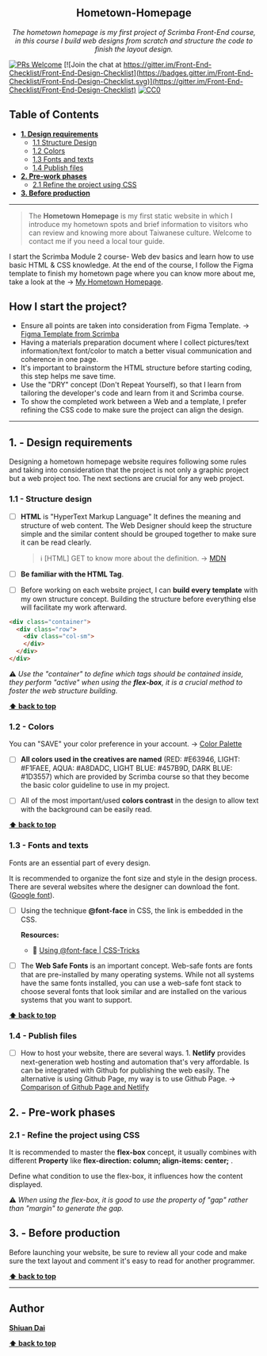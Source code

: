 <h2 align="center">Hometown-Homepage</h2>

<p align="center">
  <em> The hometown homepage is my first project of Scrimba Front-End course, in this course I build web designs from scratch and structure the code to finish the layout design.</em>
</p>

[![PRs Welcome](https://img.shields.io/badge/PRs-welcome-brightgreen.svg)](http://makeapullrequest.com) [![Join the chat at https://gitter.im/Front-End-Checklist/Front-End-Design-Checklist](https://badges.gitter.im/Front-End-Checklist/Front-End-Design-Checklist.svg)](https://gitter.im/Front-End-Checklist/Front-End-Design-Checklist) [![CC0](https://img.shields.io/badge/license-CC0-green.svg)](https://creativecommons.org/publicdomain/zero/1.0/)

## Table of Contents
* **[1. Design requirements](#1---design-requirements)**
	* [1.1 Structure Design](#11---grid-system)
	* [1.2 Colors](#12---colors)
	* [1.3 Fonts and texts](#13---fonts-and-texts)
	* [1.4 Publish files](#14---publish-files)
* **[2. Pre-work phases](#2---pre-work-phases)**
	* [2.1 Refine the project using CSS](#21---refine-the-project-using-CSS)
* **[3. Before production](#3---before-production)**

---

> The **Hometown Homepage** is my first static website in which I introduce my hometown spots and brief information to visitors who can review and knowing more about Taiwanese culture. Welcome to contact me if you need a local tour guide.

I start the Scrimba Module 2 course- Web dev basics and learn how to use basic HTML & CSS knowledge. At the end of the course, I follow the Figma template to finish my hometown page where you can know more about me, take a look at the → [My Hometown Homepage](https://shiuandai.github.io/Hometown-Homepage/).

## How I start the project?

* Ensure all points are taken into consideration from Figma Template. → [Figma Template from Scrimba](https://www.figma.com/file/2QuGfAOcHaZJ6aHXfuamnK/Hometown-Homepage?type=design&node-id=0%3A1&mode=design&t=JhG1UWTiUmIeW14l-1)
* Having a materials preparation document where I collect pictures/text information/text font/color to match a better visual communication and coherence in one page.
* It's important to brainstorm the HTML structure before starting coding, this step helps me save time.
* Use the "DRY" concept (Don't Repeat Yourself), so that I learn from tailoring the developer's code and learn from it and Scrimba course.
* To show the completed work between a Web and a template, I prefer refining the CSS code to make sure the project can align the design.

---

## 1. - Design requirements

Designing a hometown homepage website requires following some rules and taking into consideration that the project is not only a graphic project but a web project too. The next sections are crucial for any web project.

### 1.1 - Structure design

* [ ] **HTML** is "HyperText Markup Language" It defines the meaning and structure of web content. The Web Designer should keep the structure simple and the similar content should be grouped together to make sure it can be read clearly.
	> ℹ️ [HTML] GET to know more about the definition. → [MDN](https://developer.mozilla.org/en-US/docs/Web/HTML)

* [ ] **Be familiar with the HTML Tag**. 
* [ ] Before working on each website project, I can **build every template** with my own structure concept. Building the structure before everything else will facilitate my work afterward.

```html
<div class="container">
  <div class="row">
    <div class="col-sm">
    </div>
  </div>
</div>
```

⚠️ *Use the "container" to define which tags should be contained inside, they perform "active" when using the **flex-box**, it is a crucial method to foster the web structure building.* 

**[⬆ back to top](#table-of-contents)**

### 1.2 - Colors

You can "SAVE" your color preference in your account. → [Color Palette](https://scrimba.com/links/hometown-palette)

* [ ] **All colors used in the creatives are named** (RED: #E63946, LIGHT: #F1FAEE, AQUA: #A8DADC, LIGHT BLUE: #457B9D, DARK BLUE: #1D3557) which are provided by Scrimba course so that they become the basic color guideline to use in my project.

* [ ] All of the most important/used **colors contrast** in the design to allow text with the background can be easily read.

**[⬆ back to top](#table-of-contents)**

### 1.3 - Fonts and texts

Fonts are an essential part of every design.

It is recommended to organize the font size and style in the design process. There are several websites where the designer can download the font. ([Google font](https://fonts.google.com/)).

* [ ] Using the technique **@font-face** in CSS, the link is embedded in the CSS. 

  __Resources:__
	* 📖 [Using @font-face | CSS-Tricks](https://css-tricks.com/snippets/css/using-font-face/)

* [ ] The **Web Safe Fonts** is an important concept. Web-safe fonts are fonts that are pre-installed by many operating systems. While not all systems have the same fonts installed, you can use a web-safe font stack to choose several fonts that look similar and are installed on the various systems that you want to support.

**[⬆ back to top](#table-of-contents)**


### 1.4 - Publish files

* [ ] How to host your website, there are several ways. 1. **Netlify** provides next-generation web hosting and automation that's very affordable. Is can be integrated with Github for publishing the web easily. The alternative is using Github Page, my way is to use Github Page. → [Comparison of Github Page and Netlify](https://www.freecodecamp.org/news/publish-your-website-netlify-github/) 

## 2. - Pre-work phases

### 2.1 - Refine the project using CSS

It is recommended to master the **flex-box** concept, it usually combines with different **Property** like **flex-direction: column; align-items: center;** .

Define what condition to use the flex-box, it influences how the content displayed.

⚠️ *When using the flex-box, it is good to use the property of "gap" rather than "margin" to generate the gap.*

## 3. - Before production

Before launching your website, be sure to review all your code and make sure the text layout and comment it's easy to read for another programmer.

**[⬆ back to top](#table-of-contents)**

---

## Author

**[Shiuan Dai](https://www.linkedin.com/in/shiuandai/)**

**[⬆ back to top](#table-of-contents)**


[6]:	https://guideguide.me/
[7]:	https://www.sketchapp.com/docs/canvas/rulers-guides-grids/
[8]:	https://getbootstrap.com/docs/4.0/layout/grid/
[9]:	http://flexboxgrid.com/
[10]: https://css-tricks.com/dont-overthink-it-grids/
[11]:	https://www.lifewire.com/aco-file-2619477
[16]:	http://bradfrost.com/blog/post/atomic-web-design/
[22]:	https://js.libhunt.com/
[23]:	https://bestof.js.org/
[28]:	https://gitter.im/Front-End-Checklist/Front-End-Design-Checklist
